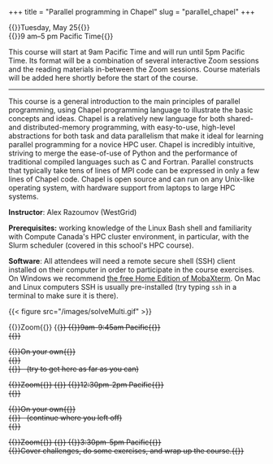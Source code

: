 +++
title = "Parallel programming in Chapel"
slug = "parallel_chapel"
+++

{{<cor>}}Tuesday, May 25{{</cor>}}\
{{<cgr>}}9 am–5 pm Pacific Time{{</cgr>}}

This course will start at 9am Pacific Time and will run until 5pm Pacific Time. Its format will be a combination of
several interactive Zoom sessions and the reading materials in-between the Zoom sessions. Course materials will be added
here shortly before the start of the course.

---

This course is a general introduction to the main principles of parallel programming, using Chapel programming language
to illustrate the basic concepts and ideas. Chapel is a relatively new language for both shared- and distributed-memory
programming, with easy-to-use, high-level abstractions for both task and data parallelism that make it ideal for
learning parallel programming for a novice HPC user. Chapel is incredibly intuitive, striving to merge the ease-of-use
of Python and the performance of traditional compiled languages such as C and Fortran. Parallel constructs that
typically take tens of lines of MPI code can be expressed in only a few lines of Chapel code. Chapel is open source and
can run on any Unix-like operating system, with hardware support from laptops to large HPC systems.

**Instructor**: Alex Razoumov (WestGrid)

**Prerequisites:** working knowledge of the Linux Bash shell and familiarity with Compute Canada's HPC cluster
  environment, in particular, with the Slurm scheduler (covered in this school's HPC course).

**Software**: All attendees will need a remote secure shell (SSH) client installed on their computer in order to
participate in the course exercises. On Windows we recommend
[the free Home Edition of MobaXterm](https://mobaxterm.mobatek.net/download.html). On Mac and Linux computers SSH is
usually pre-installed (try typing `ssh` in a terminal to make sure it is there).

{{< figure src="/images/solveMulti.gif" >}}

{{<cor>}}Zoom{{</cor>}} {{<s>}} {{<cgr>}}9am-9:45am Pacific{{</cgr>}} \
{{<linktitle url="../chapel1" text="Morning opening session">}}

<!-- {{<cbr>}}On your own{{</cbr>}} \ -->
<!-- {{<nolinktitle>}}Basic language features{{</nolinktitle>}} \ -->
<!-- {{<nolinktitle>}}Task parallelism{{</nolinktitle>}} -->

{{<cbr>}}On your own{{</cbr>}} \
{{<linktitle url="../chapel/chapel-01-base" text="Basic language features">}} \
{{<linktitle url="../chapel/chapel-02-task-parallelism" text="Task parallelism">}} &nbsp; (try to get here as far as you can)

{{<cor>}}Zoom{{</cor>}} {{<s>}} {{<cgr>}}12:30pm-2pm Pacific{{</cgr>}} \
{{<linktitle url="../chapel2" text="Mid-day session">}}

<!-- {{<cbr>}}On your own{{</cbr>}} \ -->
<!-- {{<nolinktitle>}}Task parallelism (cont.){{</nolinktitle>}} \ -->
<!-- {{<nolinktitle>}}Data parallelism{{</nolinktitle>}} -->

{{<cbr>}}On your own{{</cbr>}} \
{{<linktitle url="../chapel/chapel-02-task-parallelism" text="Task parallelism (cont.)">}} &nbsp; (continue where you left off) \
{{<linktitle url="../chapel/chapel-03-domain-parallelism" text="Data parallelism">}}

{{<cor>}}Zoom{{</cor>}} {{<s>}} {{<cgr>}}3:30pm-5pm Pacific{{</cgr>}} \
{{<nolinktitle>}}Cover challenges, do some exercises, and wrap up the course.{{</nolinktitle>}}
